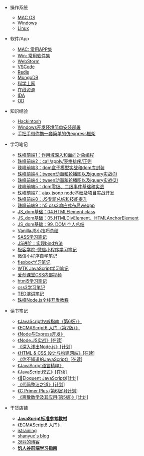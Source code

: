 - 操作系统
  - [MAC OS](/OS/MAC.md)
  - [Windows](/OS/Windows.md)
  - [Linux](/OS/Linux.md)

- 软件/App
  - [MAC: 常用APP集](/App/MacList.md)
  - [Win: 常用软件集](/App/windowsList.md)
  - [WebStorm](/App/WebStorm.md)
  - [VSCode](/App/VSCode.md)
  - [Redis](/App/redis.md)
  - [MongoDB](/App/mongodb.md)
  - [科学上网](/App/ss.md)
  - [在线资源](/Knowledge/online.md)
  - [IDA](#)
  - [OD](#)

- 知识经验
  - [Hackintosh](/Knowledge/Hackintosh.md)
  - [Windows开发环境简单安装部署](/Knowledge/win10NewEnv.md)
  - [手把手带你撸一套简单的仿express框架](/Knowledge/writeExpress.md)

- 学习笔记
  - [珠峰前端1：作用域深入和面向对象编程](/Knowledge/FullStack/zf01.md)
  - [珠峰前端2：call/apply/表格排序/正则](/Knowledge/FullStack/zf02.md)
  - [珠峰前端3：dom盒子模型实战和dom库封装](/Knowledge/FullStack/zf03.md)
  - [珠峰前端4：tween动画和轮播图以及jquery实战(1)](/Knowledge/FullStack/zf04-1.md)
  - [珠峰前端4：tween动画和轮播图以及jquery实战(2)](/Knowledge/FullStack/zf04-2.md)
  - [珠峰前端5：dom零级、二级事件基础和实战](/Knowledge/FullStack/zf05.md)
  - [珠峰前端7：ajax jsonp node基础及项目实战开发](/Knowledge/FullStack/zf07.md)
  - [珠峰前端8：JS专题总结和技能提升](/Knowledge/FullStack/zf08.md)
  - [珠峰前端9：h5 css3响应式布局webpp](/Knowledge/FullStack/zf09.md)
  - [JS_dom基础：04.HTMLElement class](/notes/dom/base04.md)
  - [JS_dom基础：05.HTMLDivElement、HTMLAnchorElement](/notes/dom/base05.md)
  - [JS_dom基础：99. DOM 个人总结](/notes/dom/base99.md)
  - [VanillaJS小技巧总结](/notes/vanillaJS.md)
  - [SASS学习笔记](/notes/learning/css/SASS.md)
  - [JS进阶：实现bind方法](/notes/learning/js/adv-bind.md)
  - [极客学院-微信小程序学习笔记](/notes/learning/wxapp/jkxy.md)
  - [微信小程序自学笔记](/notes/learning/wxapp/self.md)  
  - [flexbox学习笔记](/notes/learning/css/flexbox.md)
  - [WTK JavaScript学习笔记](/notes/learning/js/wtfjs.md)
  - [爱创课堂CSS内部视频](/notes/learning/css/icketang_css.md)
  - [html5学习笔记](/notes/learning/html/html5.md)
  - [css3学习笔记](/notes/learning/css/css3.md)
  - [TED演讲笔记](/notes/ted/ted.md)
  - [珠峰Node.js全栈开发教程](/notes/learning/node/zf-node.md)


- 读书笔记
  - [《JavaScript权威指南（第6版）》](/notes/reading/9787111376613/README.md)
  - [《ECMAScript6 入门（第2版）》](/notes/reading/9787121276576/README.md)
  - [《Node与Express开发》](/notes/reading/9787115380333/README.md)
  - [《Node.JS实战》[在读]](/notes/reading/9787115352460/README.md)
  - [《深入浅出Node.js》[计划]](/notes/reading/9787115335500/README.md)
  - [《HTML & CSS 设计与构建网站》[在读]](/notes/reading/9787302311034/README.md)
  - [《你不知道的JavaScript》[在读]](/notes/reading/9787115385734/README.md)
  - [《JavaScript语言精粹》](/notes/reading/9787121177408/README.md)
  - [《JavaScript模式》[在读]](/notes/reading/9787512329232/README.md)
  - [《Eloquent JavaScript》[计划]](/notes/reading/9781593275846/README.md)
  - [《代码整洁之道》[计划]](/notes/reading/9787115216878/README.md)
  - [《C Primer Plus (第6版)》[计划]](/notes/reading/9787115390592/README.md)  
  - [《离散数学及其应用(第5版)》[计划]](/notes/reading/9787111203261/README.md)


- 干货店铺
  - **[JavaScript标准参考教材](http://javascript.ruanyifeng.com/)**
  - [《ECMAScript6 入门》](http://es6.ruanyifeng.com/)
  - [jstraining](https://github.com/ruanyf/jstraining)
  - [shanyue's blog](https://github.com/shfshanyue/blog)
  - [冴羽的博客](https://github.com/mqyqingfeng/Blog)
  - **[饥人谷前端学习指南][1]**

  [1]: http://book.jirengu.com/fe/%E5%89%8D%E7%AB%AF%E5%9F%BA%E7%A1%80/index.html
